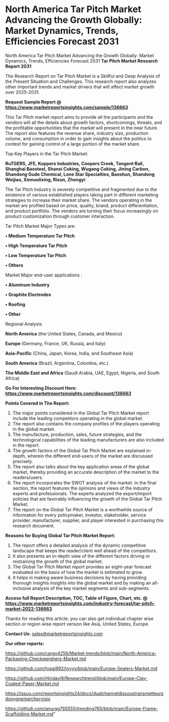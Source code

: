 # North America Tar Pitch Market Advancing the Growth Globally: Market Dynamics, Trends, Efficiencies Forecast 2031
North America Tar Pitch Market Advancing the Growth Globally: Market Dynamics, Trends, Efficiencies Forecast 2031
<strong>Tar Pitch Market Research Report 2031</strong>

The Research Report on Tar Pitch Market is a Skillful and Deep Analysis of the Present Situation and Challenges. This research report also analyzes other important trends and market drivers that will affect market growth over 2025-2031.

<strong>Request Sample Report @ <a href=https://www.marketreportsinsights.com/sample/136663>https://www.marketreportsinsights.com/sample/136663</a></strong>

This Tar Pitch market report aims to provide all the participants and the vendors will all the details about growth factors, shortcomings, threats, and the profitable opportunities that the market will present in the near future. The report also features the revenue share, industry size, production volume, and consumption in order to gain insights about the politics to contest for gaining control of a large portion of the market share.

Top Key Players in the Tar Pitch Market:

<strong>RuTGERS, JFE, Koppers Industries, Coopers Creek, Tangent Rail, Shanghai Baosteel, Shanxi Coking, Wugang Coking, Jining Carbon, Shandong Gude Chemical, Lone Star Specialties, Baoshun, Shandong Weijiao, Xinnuolixing, Risun, Zhongyi</strong>

The Tar Pitch Industry is severely competitive and fragmented due to the existence of various established players taking part in different marketing strategies to increase their market share. The vendors operating in the market are profiled based on price, quality, brand, product differentiation, and product portfolio. The vendors are turning their focus increasingly on product customization through customer interaction.

Tar Pitch Market Major Types are:

<strong>• Medium Temperature Tar Pitch

• High Temperature Tar Pitch

• Low Temperature Tar Pitch

• Others</strong>

Market Major end-user applications :

<strong>• Aluminum Industry

• Graphite Electrodes

• Roofing

• Other</strong>

Regional Analysis

</u><strong><b>North America</b></strong> (the United States, Canada, and Mexico)

<strong><b>Europe </b></strong>(Germany, France, UK, Russia, and Italy)

<strong><b>Asia-Pacific</b></strong> (China, Japan, Korea, India, and Southeast Asia)

<strong><b>South America</b></strong> (Brazil, Argentina, Colombia, etc.)

<strong><b>The Middle East and Africa</b></strong> (Saudi Arabia, UAE, Egypt, Nigeria, and South Africa)

<strong>Go For Interesting Discount Here: <a href=https://www.marketreportsinsights.com/discount/136663>https://www.marketreportsinsights.com/discount/136663</a></strong>

<strong>Points Covered in The Report:</strong>
<ol>
  <li>The major points considered in the Global Tar Pitch Market report include the leading competitors operating in the global market.</li>
  <li>The report also contains the company profiles of the players operating in the global market.</li>
  <li>The manufacture, production, sales, future strategies, and the technological capabilities of the leading manufacturers are also included in the report.</li>
  <li>The growth factors of the Global Tar Pitch Market are explained in-depth, wherein the different end-users of the market are discussed precisely.</li>
  <li>The report also talks about the key application areas of the global market, thereby providing an accurate description of the market to the readers/users.</li>
  <li>The report incorporates the SWOT analysis of the market. In the final section, the report features the opinions and views of the industry experts and professionals. The experts analyzed the export/import policies that are favorably influencing the growth of the Global Tar Pitch Market.</li>
  <li>The report on the Global Tar Pitch Market is a worthwhile source of information for every policymaker, investor, stakeholder, service provider, manufacturer, supplier, and player interested in purchasing this research document.</li>
</ol>
<strong>Reasons for Buying Global Tar Pitch Market Report:</strong>

<ol>
  <li>The report offers a detailed analysis of the dynamic competitive landscape that keeps the reader/client well ahead of the competitors.</li>
  <li>It also presents an in-depth view of the different factors driving or restraining the growth of the global market.</li>
  <li>The Global Tar Pitch Market report provides an eight-year forecast evaluated on the basis of how the market is estimated to grow.</li>
  <li>It helps in making aware business decisions by having providing thorough insights insights into the global market and by making an all-inclusive analysis of the key market segments and sub-segments.</li>
</ol>
<strong>Access full Report Description, TOC, Table of Figure, Chart, etc. @ <a href=https://www.marketreportsinsights.com/industry-forecast/tar-pitch-market-2022-136663>https://www.marketreportsinsights.com/industry-forecast/tar-pitch-market-2022-136663</a></strong>


Thanks for reading this article; you can also get individual chapter wise section or region wise report version like Asia, United States, Europe.

<strong>Contact Us:</strong>
sales@marketreportsinsights.com

<strong>Our other reports:</strong>

<a href=https://github.com/cargo4256/Market-trends/blob/main/North-America-Packaging-Checkweighers-Market.md>https://github.com/cargo4256/Market-trends/blob/main/North-America-Packaging-Checkweighers-Market.md</a>

<a href=https://github.com/tyagi992/tyyyy/blob/main/Europe-Sealers-Market.md>https://github.com/tyagi992/tyyyy/blob/main/Europe-Sealers-Market.md</a>

<a href=https://github.com/Hindavi9/Researchtrend/blob/main/Europe-Clay-Coated-Paper-Market.md>https://github.com/Hindavi9/Researchtrend/blob/main/Europe-Clay-Coated-Paper-Market.md</a>

<a href=https://issuu.com/reportsinsights24/docs/dualchanneldissoustransmetteursdoxygnemarchprvisio>https://issuu.com/reportsinsights24/docs/dualchanneldissoustransmetteursdoxygnemarchprvisio</a>

<a href=https://github.com/anurag765555/trending765/blob/main/Europe-Frame-Scaffolding-Market.md>https://github.com/anurag765555/trending765/blob/main/Europe-Frame-Scaffolding-Market.md</a>"

